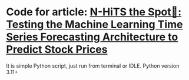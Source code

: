 # Code for article: [N-HiTS the Spot🎯: Testing the Machine Learning Time Series Forecasting Architecture to Predict Stock Prices](https://www.linkedin.com/pulse/n-hits-spot-testing-machine-learning-time-series-predict-ali-yaqub-jy8qf)

It is simple Python script, just run from terminal or IDLE. Python version 3.11+

